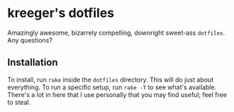 # kreeger's dotfiles

Amazingly awesome, bizarrely compelling, downright sweet-ass `dotfiles`.
Any questions?

## Installation

To install, run `rake` inside the `dotfiles` directory. This will do just about
everything. To run a specific setup, run `rake -T` to see what's available.
There's a lot in here that I use personally that you may find useful; feel free
to steal.
